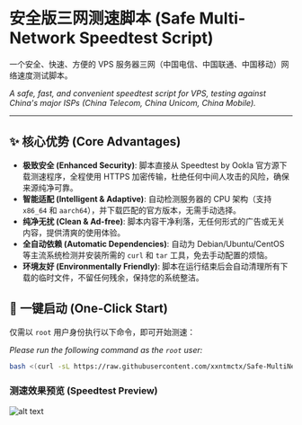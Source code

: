 # 安全版三网测速脚本 (Safe Multi-Network Speedtest Script)

一个安全、快速、方便的 VPS 服务器三网（中国电信、中国联通、中国移动）网络速度测试脚本。

*A safe, fast, and convenient speedtest script for VPS, testing against China's major ISPs (China Telecom, China Unicom, China Mobile).*

---

## ✨ 核心优势 (Core Advantages)

* **极致安全 (Enhanced Security)**: 脚本直接从 Speedtest by Ookla 官方源下载测速程序，全程使用 HTTPS 加密传输，杜绝任何中间人攻击的风险，确保来源纯净可靠。
* **智能适配 (Intelligent & Adaptive)**: 自动检测服务器的 CPU 架构（支持 `x86_64` 和 `aarch64`），并下载匹配的官方版本，无需手动选择。
* **纯净无扰 (Clean & Ad-free)**: 脚本内容干净利落，无任何形式的广告或无关内容，提供清爽的使用体验。
* **全自动依赖 (Automatic Dependencies)**: 自动为 Debian/Ubuntu/CentOS 等主流系统检测并安装所需的 `curl` 和 `tar` 工具，免去手动配置的烦恼。
* **环境友好 (Environmentally Friendly)**: 脚本在运行结束后会自动清理所有下载的临时文件，不留任何残余，保持您的系统整洁。

## 🚀 一键启动 (One-Click Start)

仅需以 `root` 用户身份执行以下命令，即可开始测速：

*Please run the following command as the `root` user:*

```bash
bash <(curl -sL https://raw.githubusercontent.com/xxntmctx/Safe-MultiNetwork-Speedtest/main/safe_speedtest.sh)
```

### 测速效果预览 (Speedtest Preview)


![alt text](https://github.com/user-attachments/assets/935d32d6-d63b-4556-a5a6-ccd4ce195bac)

```

```
